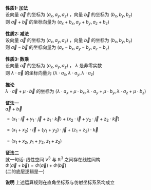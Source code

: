 **性质1: 加法**  
设向量 $\vec a$ 的坐标为 $(a_x,a_y,a_z)$ ，向量 $\vec b$ 的坐标为 $(b_x,b_y,b_z)$  
则 $\vec a+\vec b$ 的坐标向量为 $(a_x+b_x,a_y+b_y,a_z+b_z)$  
  
**性质2: 减法**  
设向量 $\vec a$ 的坐标为 $(a_x,a_y,a_z)$ ，向量 $\vec b$ 的坐标为 $(b_x,b_y,b_z)$  
则 $\vec a-\vec b$ 的坐标向量为 $(a_x-b_x,a_y-b_y,a_z-b_z)$  
  
**性质3: 数乘**  
设向量 $\vec a$ 的坐标为 $(a_x,a_y,a_z)$ ， $\lambda$ 是非零实数  
则 $\lambda\cdot\vec a$ 的坐标向量为 $(\lambda\cdot a_x,\lambda\cdot a_y,\lambda\cdot a_z)$  
  
**推论**  
$\lambda\cdot\vec a+\mu\cdot\vec b$ 的坐标为 $(\lambda\cdot a_x+\mu\cdot b_x,\lambda\cdot a_y+\mu\cdot b_y,\lambda\cdot a_z+\mu\cdot b_z)$  
  
**证法一**  
$\vec a+\vec b$  
  
$=(x_1\cdot\vec i+y_1\cdot\vec j+z_1\cdot\vec k)+(x_2\cdot\vec i+y_2\cdot\vec j+z_2\cdot\vec k)$  
  
$=(x_1+x_2)\cdot\vec i+(y_1+y_2)\cdot\vec j+(z_1+z_2)\cdot\vec k$  
  
$=(x_1+x_2,\ y_1+y_2,\ z_1+z_2)$  
  
**证法二**  
就一句话: 线性空间 $V^3$ 与 $\mathbb R^3$ 之间存在线性同构  
$\Phi(\vec a+\vec b)=\Phi(\vec a)+\Phi(\vec b)$  
(二的底层逻辑是一)  

**说明**
上述运算规则在直角坐标系与仿射坐标系系均成立
